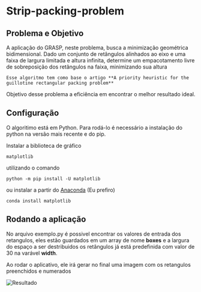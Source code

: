 # Strip-packing-problem

## Problema e Objetivo

A aplicação do GRASP, neste problema, busca a minimização geométrica bidimensional. Dado um conjunto de retângulos alinhados ao eixo e uma faixa de largura limitada e altura infinita, determine um empacotamento livre de sobreposição dos retângulos na faixa, minimizando sua altura

```
Esse algoritmo tem como base o artigo **A priority heuristic for the guillotine rectangular packing problem**
```
Objetivo desse problema a eficiência em encontrar o melhor resultado ideal.
 
## Configuração

O algoritimo está em Python.
Para rodá-lo é necessário a instalação do python na versão mais recente e do pip.

Instalar a biblioteca de gráfico 
~~~ 
matplotlib
~~~ 
utilizando o comando 
~~~
python -m pip install -U matplotlib 
~~~
ou instalar a partir do [Anaconda](https://www.anaconda.com) (Eu prefiro)
~~~
conda install matplotlib
~~~

## Rodando a aplicação

No arquivo exemplo.py é possivel encontrar os valores de entrada dos retangulos, eles estão guardados em um array de nome **boxes** e a largura do espaço a ser destribuidos os retângulos já está predefinida com valor de 30 na varável **width**.

Ao rodar o aplicativo, ele irá gerar no final uma imagem com os retangulos preenchidos e numerados

![Resultado](Capturar.PNG)

